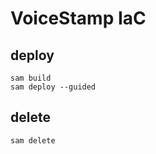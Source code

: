 # VoiceStamp IaC
## deploy
```shell:deploy
sam build
sam deploy --guided
```
## delete
```
sam delete
```
